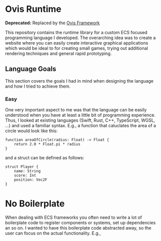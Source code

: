 # Ovis Runtime
**Deprecated:** Replaced by the [Ovis Framework](https://github.com/ovis-games/ovis-framework)

This repository contains the runtime library for a custom ECS focused programming language I developed.
The overarching idea was to create a website where you can easily create interactive graphical applications which would be ideal to for creating small games, trying out additional rendering techniques and general rapid prototyping.

## Language Goals
This section covers the goals I had in mind when designing the language and how I tried to achieve them.

### Easy
One very important aspect to me was that the language can be easily understood when you have at least a little bit of programming experience.
Thus, I looked at existing languages (Swift, Rust, C++, TypeScript, WGSL, ...) and used a familiar syntax.
E.g., a function that caluclates the area of a circle would look like this:
```
function areaOfCircle(radius: Float) -> Float {
    return 2.0 * Float.pi * radius
}
```
and a struct can be defined as follows:
```
struct Player {
    name: String
    score: Int
    position: Vec2F
}
```

<!--
Another part that often makes a programming language complex is object lifetimes which becomes mostly important when an object is created on the heap.
There are multiple solutions to this with the two most commonly used solutions beeing reference counting and garbage collection with both have their own pros and cons.
The ovis programming language takes a different approach here by taking a step back and looking at why we need data on the heap in the first place.
Generally, the heap is needed when we want to store data for a longer 
-->

# No Boilerplate
When dealing with ECS frameworks you often need to write a lot of boilerplate code to register components or systems, set up dependencies an so on.
I wanted to have this boilerplate code abstracted away, so the user can focus on the actual functionality.
E.g., 
